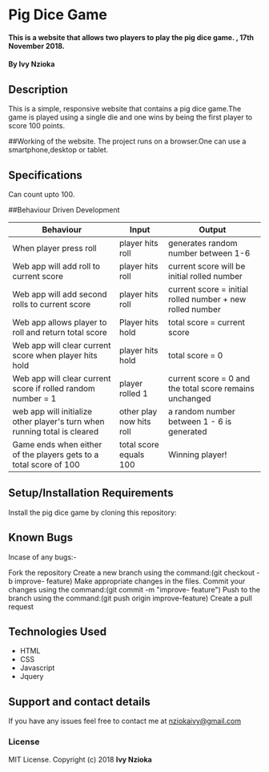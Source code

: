 # Pig Dice Game

#### This is a website that allows two players to play the pig dice game. , 17th November 2018.

#### By **Ivy Nzioka**

## Description
This is a simple, responsive website that contains a pig dice game.The game is played using a single die and one wins by being the first player to score 100 points.

##Working of the website.
The project runs on a browser.One can use a smartphone,desktop or tablet.

## Specifications
Can count upto 100.

##Behaviour Driven Development

| Behaviour | Input | Output |
|-----------|-------|--------|
| When player press roll |player hits roll |generates random number between 1-6  |
| Web app will add roll to current score| player hits roll | current score will be initial rolled number|
| Web app will add second rolls to current score | player hits roll | current score = initial rolled number + new rolled number |
| Web app allows player to roll and return total score | Player hits hold | total score = current score |
| Web app will clear current score when player hits hold | player hits hold | total score = 0 |
| Web app will clear current score if rolled random number = 1 | player rolled 1 | current score = 0 and the total score remains unchanged |
|web app will initialize other player's turn when running total is cleared | other play now hits roll | a random number between 1 - 6 is generated |
|Game ends when either of the players gets to a total score of 100 | total score equals 100 | Winning player! | 
## Setup/Installation Requirements
Install the pig dice game by cloning this repository:

## Known Bugs
Incase of any bugs:-

Fork the repository
Create a new branch using the command:(git checkout -b improve- feature)
Make appropriate changes in the files.
Commit your changes using the command:(git commit -m "improve- feature")
Push to the branch using the command:(git push origin improve-feature)
Create a pull request

## Technologies Used
* HTML
* CSS
* Javascript
* Jquery

## Support and contact details
If you have any issues feel free to contact me at nziokaivy@gmail.com

### License
MIT License. Copyright (c) 2018 **Ivy Nzioka**
